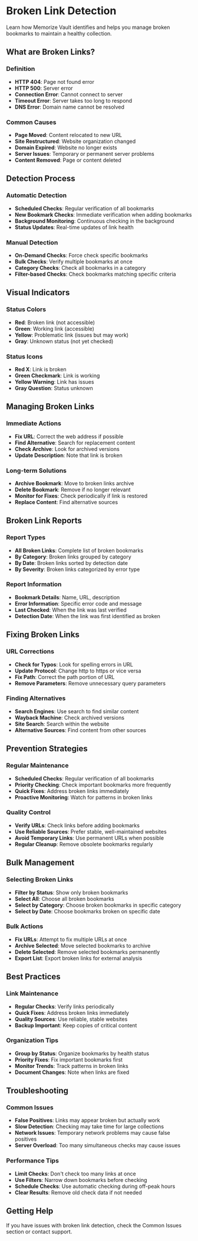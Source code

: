 # Broken Link Detection

Learn how Memorize Vault identifies and helps you manage broken bookmarks to maintain a healthy collection.

## What are Broken Links?

### **Definition**
- **HTTP 404**: Page not found error
- **HTTP 500**: Server error
- **Connection Error**: Cannot connect to server
- **Timeout Error**: Server takes too long to respond
- **DNS Error**: Domain name cannot be resolved

### **Common Causes**
- **Page Moved**: Content relocated to new URL
- **Site Restructured**: Website organization changed
- **Domain Expired**: Website no longer exists
- **Server Issues**: Temporary or permanent server problems
- **Content Removed**: Page or content deleted

## Detection Process

### **Automatic Detection**
- **Scheduled Checks**: Regular verification of all bookmarks
- **New Bookmark Checks**: Immediate verification when adding bookmarks
- **Background Monitoring**: Continuous checking in the background
- **Status Updates**: Real-time updates of link health

### **Manual Detection**
- **On-Demand Checks**: Force check specific bookmarks
- **Bulk Checks**: Verify multiple bookmarks at once
- **Category Checks**: Check all bookmarks in a category
- **Filter-based Checks**: Check bookmarks matching specific criteria

## Visual Indicators

### **Status Colors**
- **Red**: Broken link (not accessible)
- **Green**: Working link (accessible)
- **Yellow**: Problematic link (issues but may work)
- **Gray**: Unknown status (not yet checked)

### **Status Icons**
- **Red X**: Link is broken
- **Green Checkmark**: Link is working
- **Yellow Warning**: Link has issues
- **Gray Question**: Status unknown

## Managing Broken Links

### **Immediate Actions**
- **Fix URL**: Correct the web address if possible
- **Find Alternative**: Search for replacement content
- **Check Archive**: Look for archived versions
- **Update Description**: Note that link is broken

### **Long-term Solutions**
- **Archive Bookmark**: Move to broken links archive
- **Delete Bookmark**: Remove if no longer relevant
- **Monitor for Fixes**: Check periodically if link is restored
- **Replace Content**: Find alternative sources

## Broken Link Reports

### **Report Types**
- **All Broken Links**: Complete list of broken bookmarks
- **By Category**: Broken links grouped by category
- **By Date**: Broken links sorted by detection date
- **By Severity**: Broken links categorized by error type

### **Report Information**
- **Bookmark Details**: Name, URL, description
- **Error Information**: Specific error code and message
- **Last Checked**: When the link was last verified
- **Detection Date**: When the link was first identified as broken

## Fixing Broken Links

### **URL Corrections**
- **Check for Typos**: Look for spelling errors in URL
- **Update Protocol**: Change http to https or vice versa
- **Fix Path**: Correct the path portion of URL
- **Remove Parameters**: Remove unnecessary query parameters

### **Finding Alternatives**
- **Search Engines**: Use search to find similar content
- **Wayback Machine**: Check archived versions
- **Site Search**: Search within the website
- **Alternative Sources**: Find content from other sources

## Prevention Strategies

### **Regular Maintenance**
- **Scheduled Checks**: Regular verification of all bookmarks
- **Priority Checking**: Check important bookmarks more frequently
- **Quick Fixes**: Address broken links immediately
- **Proactive Monitoring**: Watch for patterns in broken links

### **Quality Control**
- **Verify URLs**: Check links before adding bookmarks
- **Use Reliable Sources**: Prefer stable, well-maintained websites
- **Avoid Temporary Links**: Use permanent URLs when possible
- **Regular Cleanup**: Remove obsolete bookmarks regularly

## Bulk Management

### **Selecting Broken Links**
- **Filter by Status**: Show only broken bookmarks
- **Select All**: Choose all broken bookmarks
- **Select by Category**: Choose broken bookmarks in specific category
- **Select by Date**: Choose bookmarks broken on specific date

### **Bulk Actions**
- **Fix URLs**: Attempt to fix multiple URLs at once
- **Archive Selected**: Move selected bookmarks to archive
- **Delete Selected**: Remove selected bookmarks permanently
- **Export List**: Export broken links for external analysis

## Best Practices

### **Link Maintenance**
- **Regular Checks**: Verify links periodically
- **Quick Fixes**: Address broken links immediately
- **Quality Sources**: Use reliable, stable websites
- **Backup Important**: Keep copies of critical content

### **Organization Tips**
- **Group by Status**: Organize bookmarks by health status
- **Priority Fixes**: Fix important bookmarks first
- **Monitor Trends**: Track patterns in broken links
- **Document Changes**: Note when links are fixed

## Troubleshooting

### **Common Issues**
- **False Positives**: Links may appear broken but actually work
- **Slow Detection**: Checking may take time for large collections
- **Network Issues**: Temporary network problems may cause false positives
- **Server Overload**: Too many simultaneous checks may cause issues

### **Performance Tips**
- **Limit Checks**: Don't check too many links at once
- **Use Filters**: Narrow down bookmarks before checking
- **Schedule Checks**: Use automatic checking during off-peak hours
- **Clear Results**: Remove old check data if not needed

## Getting Help

If you have issues with broken link detection, check the Common Issues section or contact support.
